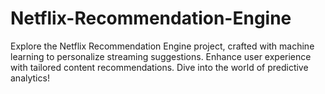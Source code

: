 # Netflix-Recommendation-Engine
Explore the Netflix Recommendation Engine project, crafted with machine learning to personalize streaming suggestions. Enhance user experience with tailored content recommendations. Dive into the world of predictive analytics!
